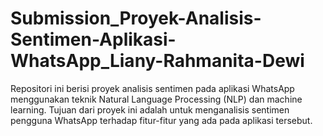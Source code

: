 # Submission_Proyek-Analisis-Sentimen-Aplikasi-WhatsApp_Liany-Rahmanita-Dewi
Repositori ini berisi proyek analisis sentimen pada aplikasi WhatsApp menggunakan teknik Natural Language Processing (NLP) dan machine learning. Tujuan dari proyek ini adalah untuk menganalisis sentimen pengguna WhatsApp terhadap fitur-fitur yang ada pada aplikasi tersebut.
